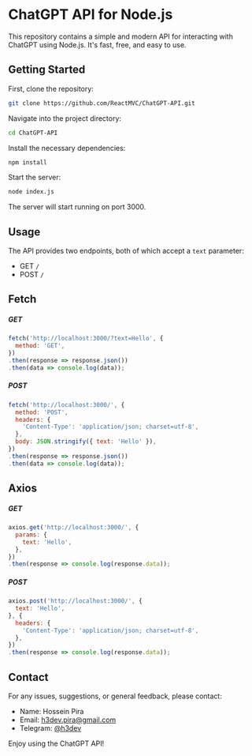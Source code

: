 # ChatGPT API for Node.js

This repository contains a simple and modern API for interacting with ChatGPT using Node.js. It's fast, free, and easy to use.

## Getting Started

First, clone the repository:

```bash
git clone https://github.com/ReactMVC/ChatGPT-API.git
```

Navigate into the project directory:

```bash
cd ChatGPT-API
```

Install the necessary dependencies:

```bash
npm install
```

Start the server:

```bash
node index.js
```
The server will start running on port 3000.

## Usage

The API provides two endpoints, both of which accept a `text` parameter:

- GET `/`
- POST `/`

## Fetch

##### GET

```javascript
fetch('http://localhost:3000/?text=Hello', {
  method: 'GET',
})
.then(response => response.json())
.then(data => console.log(data));
```

##### POST

```javascript
fetch('http://localhost:3000/', {
  method: 'POST',
  headers: {
    'Content-Type': 'application/json; charset=utf-8',
  },
  body: JSON.stringify({ text: 'Hello' }),
})
.then(response => response.json())
.then(data => console.log(data));
```

## Axios

##### GET

```javascript
axios.get('http://localhost:3000/', {
  params: {
    text: 'Hello',
  },
})
.then(response => console.log(response.data));
```

##### POST

```javascript
axios.post('http://localhost:3000/', {
  text: 'Hello',
}, {
  headers: {
    'Content-Type': 'application/json; charset=utf-8',
  },
})
.then(response => console.log(response.data));
```

## Contact

For any issues, suggestions, or general feedback, please contact:

- Name: Hossein Pira
- Email: h3dev.pira@gmail.com
- Telegram: [@h3dev](https://t.me/h3dev)

Enjoy using the ChatGPT API!
